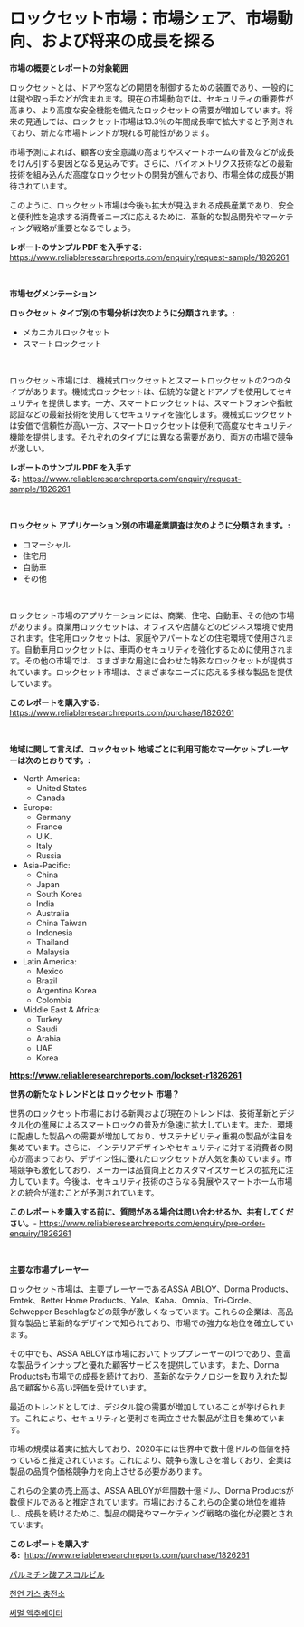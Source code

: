 <p><h1>ロックセット市場：市場シェア、市場動向、および将来の成長を探る</h1></p><p><strong>市場の概要とレポートの対象範囲</strong></p>
<p><p>ロックセットとは、ドアや窓などの開閉を制御するための装置であり、一般的には鍵や取っ手などが含まれます。現在の市場動向では、セキュリティの重要性が高まり、より高度な安全機能を備えたロックセットの需要が増加しています。将来の見通しでは、ロックセット市場は13.3％の年間成長率で拡大すると予測されており、新たな市場トレンドが現れる可能性があります。</p><p>市場予測によれば、顧客の安全意識の高まりやスマートホームの普及などが成長をけん引する要因となる見込みです。さらに、バイオメトリクス技術などの最新技術を組み込んだ高度なロックセットの開発が進んでおり、市場全体の成長が期待されています。</p><p>このように、ロックセット市場は今後も拡大が見込まれる成長産業であり、安全と便利性を追求する消費者ニーズに応えるために、革新的な製品開発やマーケティング戦略が重要となるでしょう。</p></p>
<p><strong>レポートのサンプル PDF を入手する:</strong> <a href="https://www.reliableresearchreports.com/enquiry/request-sample/1826261">https://www.reliableresearchreports.com/enquiry/request-sample/1826261</a></p>
<p>&nbsp;</p>
<p><strong>市場セグメンテーション</strong></p>
<p><strong>ロックセット タイプ別の市場分析は次のように分類されます。:</strong></p>
<p><ul><li>メカニカルロックセット</li><li>スマートロックセット</li></ul></p>
<p>&nbsp;</p>
<p><p>ロックセット市場には、機械式ロックセットとスマートロックセットの2つのタイプがあります。機械式ロックセットは、伝統的な鍵とドアノブを使用してセキュリティを提供します。一方、スマートロックセットは、スマートフォンや指紋認証などの最新技術を使用してセキュリティを強化します。機械式ロックセットは安価で信頼性が高い一方、スマートロックセットは便利で高度なセキュリティ機能を提供します。それぞれのタイプには異なる需要があり、両方の市場で競争が激しい。</p></p>
<p><strong>レポートのサンプル PDF を入手する:</strong>&nbsp;<a href="https://www.reliableresearchreports.com/enquiry/request-sample/1826261">https://www.reliableresearchreports.com/enquiry/request-sample/1826261</a></p>
<p>&nbsp;</p>
<p><strong> ロックセット アプリケーション別の市場産業調査は次のように分類されます。:</strong></p>
<p><ul><li>コマーシャル</li><li>住宅用</li><li>自動車</li><li>その他</li></ul></p>
<p>&nbsp;</p>
<p><p>ロックセット市場のアプリケーションには、商業、住宅、自動車、その他の市場があります。商業用ロックセットは、オフィスや店舗などのビジネス環境で使用されます。住宅用ロックセットは、家庭やアパートなどの住宅環境で使用されます。自動車用ロックセットは、車両のセキュリティを強化するために使用されます。その他の市場では、さまざまな用途に合わせた特殊なロックセットが提供されています。ロックセット市場は、さまざまなニーズに応える多様な製品を提供しています。</p></p>
<p><strong>このレポートを購入する:</strong>&nbsp; <a href="https://www.reliableresearchreports.com/purchase/1826261">https://www.reliableresearchreports.com/purchase/1826261</a></p>
<p>&nbsp;</p>
<p><strong>地域に関して言えば、ロックセット 地域ごとに利用可能なマーケットプレーヤーは次のとおりです。:</strong></p>
<p><ul>
    <li>
        North America:
        <ul>
            <li>United States</li>
            <li>Canada</li>
        </ul>
    </li>
    <li>
        Europe:
        <ul>
            <li>Germany</li>
            <li>France</li>
            <li>U.K.</li>
            <li>Italy</li>
            <li>Russia</li>
        </ul>
    </li>
    <li>
        Asia-Pacific:
        <ul>
            <li>China</li>
            <li>Japan</li>
            <li>South Korea</li>
            <li>India</li>
            <li>Australia</li>
            <li>China Taiwan</li>
            <li>Indonesia</li>
            <li>Thailand</li>
            <li>Malaysia</li>
        </ul>
    </li>
    <li>
        Latin America:
        <ul>
            <li>Mexico</li>
            <li>Brazil</li>
            <li>Argentina Korea</li>
            <li>Colombia</li>
        </ul>
    </li>
    <li>
        Middle East & Africa:
        <ul>
            <li>Turkey</li>
            <li>Saudi</li>
            <li>Arabia</li>
            <li>UAE</li>
            <li>Korea</li>
        </ul>
    </li>
    </ul></p>
<p><strong><a href="https://www.reliableresearchreports.com/lockset-r1826261">https://www.reliableresearchreports.com/lockset-r1826261</a></strong>&nbsp;</p>
<p><strong>世界の新たなトレンドとは ロックセット 市場？</strong></p>
<p><p>世界のロックセット市場における新興および現在のトレンドは、技術革新とデジタル化の進展によるスマートロックの普及が急速に拡大しています。また、環境に配慮した製品への需要が増加しており、サステナビリティ重視の製品が注目を集めています。さらに、インテリアデザインやセキュリティに対する消費者の関心が高まっており、デザイン性に優れたロックセットが人気を集めています。市場競争も激化しており、メーカーは品質向上とカスタマイズサービスの拡充に注力しています。今後は、セキュリティ技術のさらなる発展やスマートホーム市場との統合が進むことが予測されています。</p></p>
<p><strong>このレポートを購入する前に、質問がある場合は問い合わせるか、共有してください。</strong>- <a href="https://www.reliableresearchreports.com/enquiry/pre-order-enquiry/1826261">https://www.reliableresearchreports.com/enquiry/pre-order-enquiry/1826261</a></p>
<p>&nbsp;</p>
<p><strong>主要な市場プレーヤー</strong></p>
<p><p>ロックセット市場は、主要プレーヤーであるASSA ABLOY、Dorma Products、Emtek、Better Home Products、Yale、Kaba、Omnia、Tri-Circle、Schwepper Beschlagなどの競争が激しくなっています。これらの企業は、高品質な製品と革新的なデザインで知られており、市場での強力な地位を確立しています。</p><p>その中でも、ASSA ABLOYは市場においてトッププレーヤーの1つであり、豊富な製品ラインナップと優れた顧客サービスを提供しています。また、Dorma Productsも市場での成長を続けており、革新的なテクノロジーを取り入れた製品で顧客から高い評価を受けています。</p><p>最近のトレンドとしては、デジタル錠の需要が増加していることが挙げられます。これにより、セキュリティと便利さを両立させた製品が注目を集めています。</p><p>市場の規模は着実に拡大しており、2020年には世界中で数十億ドルの価値を持っていると推定されています。これにより、競争も激しさを増しており、企業は製品の品質や価格競争力を向上させる必要があります。</p><p>これらの企業の売上高は、ASSA ABLOYが年間数十億ドル、Dorma Productsが数億ドルであると推定されています。市場におけるこれらの企業の地位を維持し、成長を続けるために、製品の開発やマーケティング戦略の強化が必要とされています。</p></p>
<p><strong>このレポートを購入する:</strong>&nbsp;&nbsp;<a href="https://www.reliableresearchreports.com/purchase/1826261">https://www.reliableresearchreports.com/purchase/1826261</a></p>
<p><p><a href="https://github.com/SantosDicki04/Market-Research-Report-List-1/blob/main/472263831900.md">パルミチン酸アスコルビル</a></p><p><a href="https://medium.com/@eugenekim6262/%EC%B2%9C%EC%97%B0%EA%B0%80%EC%8A%A4-%EC%B6%A9%EC%A0%84%EC%86%8C-%EC%8B%9C%EC%9E%A5-%EA%B7%9C%EB%AA%A8%EB%8A%94-%EA%B8%80%EB%A1%9C%EB%B2%8C-%EC%82%B0%EC%97%85%EC%97%90%EC%84%9C-%EC%B5%9C%EC%83%81%EC%9D%98-%EB%A7%88%EC%BC%80%ED%8C%85-%EC%B1%84%EB%84%90%EC%9D%84-%EB%B3%B4%EC%97%AC%EC%A4%8D%EB%8B%88%EB%8B%A4-37a5a16ea6b8">천연 가스 충전소</a></p><p><a href="https://medium.com/@albinbrakus2023/%EC%97%B4%ED%99%94-actuator-%EC%8B%9C%EC%9E%A5-%EC%A1%B0%EC%82%AC-%EB%B3%B4%EA%B3%A0%EC%84%9C-%EA%B7%B8-%EC%97%AD%EC%82%AC-%EB%B0%8F-2024%EB%85%84%EB%B6%80%ED%84%B0-2031%EB%85%84%EA%B9%8C%EC%A7%80%EC%9D%98-%EC%98%88%EC%B8%A1-9362a1ec8d08">써멀 액추에이터</a></p></p>